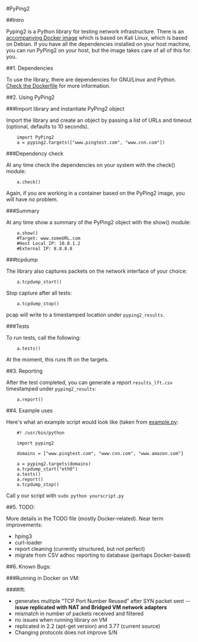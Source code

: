 #PyPing2

##Intro

Pyping2 is a Python library for testing network infrastructure. There is an [accompanying Docker image](https://hub.docker.com/r/victorclark/PyPing2/) which is based on Kali Linux, which is based on Debian. If you have all the dependencies installed on your host machine, you can run PyPing2 on your host, but the image takes care of all of this for you.

##1. Dependencies

To use the library, there are dependencies for GNU/Linux and Python. [Check the Dockerfile](https://github.com/0victor0/Dockerfiles/blob/master/pyping2/Dockerfile) for more information.

##2. Using PyPing2

###Import library and instantiate PyPing2 object

Import the library and create an object by passing a list of URLs and timeout (optional, defaults to 10 seconds).

        import PyPing2
        a = pyping2.targets(["www.pingtest.com", "www.cnn.com"])

###Dependency check

At any time check the dependencies on your system with the check() module:

        a.check()

Again, if you are working in a container based on the PyPing2 image, you will 
have no problem.

###Summary

At any time show a summary of the PyPing2 object with the show() module:

        a.show()
        #Target: www.someURL.com
        #Host Local IP: 10.0.1.2
        #External IP: 8.8.8.8

###tcpdump

The library also captures packets on the network interface of your choice:

        a.tcpdump_start()

Stop capture after all tests:

        a.tcpdump_stop()

pcap will write to a timestamped location under `pyping2_results`.

###Tests

To run tests, call the following:

        a.tests()

At the moment, this runs lft on the targets.

##3. Reporting

After the test completed, you can generate a report `results_lft.csv` timestamped under `pyping2_results`:

        a.report()

##4. Example uses

Here's what an example script would look like (taken from [example.py](example.py):

        #! /usr/bin/python

        import pyping2

        domains = ["www.pingtest.com", "www.cnn.com", "www.amazon.com"]

        a = pyping2.targets(domains)
        a.tcpdump_start("eth0")
        a.tests()
        a.report()
        a.tcpdump_stop()

Call y
our script with `sudo python yourscript.py`

##5. TODO:

More details in the TODO file (mostly Docker-related). Near term improvements:

+ hping3
+ curl-loader
+ report cleaning (currently structured, but not perfect)
+ migrate from CSV adhoc reporting to database (perhaps Docker-based)

##6. Known Bugs:

###Running in Docker on VM:

####lft:

+ generates multiple "TCP Port Number Reused" after SYN packet sent -- **issue replicated with NAT and Bridged VM network adapters**
+ mismatch in number of packets received and filtered
+ no issues when running library on VM
+ replicated in 2.2 (apt-get version) and 3.77 (current source)
+ Changing protocols does not improve S/N
